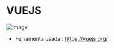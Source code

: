 # VUEJS


![image](https://github.com/YuriFsz/Vuejs/assets/98249765/e5220d0f-225f-412b-96f2-5f5bc71b026f)

- Ferramenta usada : https://vuejs.org/
